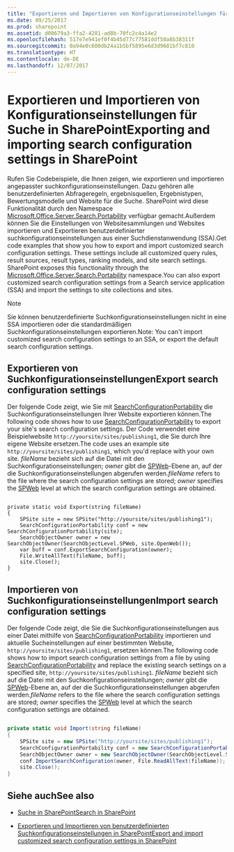 ```yaml
---
title: "Exportieren und Importieren von Konfigurationseinstellungen für Suche in SharePoint"
ms.date: 09/25/2017
ms.prod: sharepoint
ms.assetid: d00679a3-ffa2-4281-ad8b-70fc2c4a14e2
ms.openlocfilehash: 517e7e941ef0f4b45d77c77581ddf50a8b38311f
ms.sourcegitcommit: 0a94e0c600db24a1b5bf5895e6d3d9681bf7c810
ms.translationtype: HT
ms.contentlocale: de-DE
ms.lasthandoff: 12/07/2017
---
```

# <a name="exporting-and-importing-search-configuration-settings-in-sharepoint"></a><span data-ttu-id="b40f8-102">Exportieren und Importieren von Konfigurationseinstellungen für Suche in SharePoint</span><span class="sxs-lookup"><span data-stu-id="b40f8-102">Exporting and importing search configuration settings in SharePoint</span></span>
<span data-ttu-id="b40f8-p101">Rufen Sie Codebeispiele, die Ihnen zeigen, wie exportieren und importieren angepasster suchkonfigurationseinstellungen. Dazu gehören alle benutzerdefinierten Abfrageregeln, ergebnisquellen, Ergebnistypen, Bewertungsmodelle und Website für die Suche. SharePoint wird diese Funktionalität durch den Namespace  [Microsoft.Office.Server.Search.Portability](https://msdn.microsoft.com/library/Microsoft.Office.Server.Search.Portability.aspx) verfügbar gemacht.Außerdem können Sie die Einstellungen von Websitesammlungen und Websites importieren und Exportieren benutzerdefinierter suchkonfigurationseinstellungen aus einer Suchdienstanwendung (SSA).</span><span class="sxs-lookup"><span data-stu-id="b40f8-p101">Get code examples that show you how to export and import customized search configuration settings. These settings include all customized query rules, result sources, result types, ranking models, and site search settings. SharePoint exposes this functionality through the  [Microsoft.Office.Server.Search.Portability](https://msdn.microsoft.com/library/Microsoft.Office.Server.Search.Portability.aspx) namespace.You can also export customized search configuration settings from a Search service application (SSA) and import the settings to site collections and sites.</span></span> 

> [!NOTE]
> <span data-ttu-id="b40f8-106">Sie können benutzerdefinierte Suchkonfigurationseinstellungen nicht in eine SSA importieren oder die standardmäßigen Suchkonfigurationseinstellungen exportieren.</span><span class="sxs-lookup"><span data-stu-id="b40f8-106">Note: You can't import customized search configuration settings to an SSA, or export the default search configuration settings.</span></span> 
  
    
    


## <a name="export-search-configuration-settings"></a><span data-ttu-id="b40f8-107">Exportieren von Suchkonfigurationseinstellungen</span><span class="sxs-lookup"><span data-stu-id="b40f8-107">Export search configuration settings</span></span>
<span data-ttu-id="b40f8-108"><a name="SP15_exporting_search_configuration"> </a></span><span class="sxs-lookup"><span data-stu-id="b40f8-108"><a name="SP15_exporting_search_configuration"> </a></span></span>

<span data-ttu-id="b40f8-109">Der folgende Code zeigt, wie Sie mit [SearchConfigurationPortability](https://msdn.microsoft.com/library/Microsoft.Office.Server.Search.Portability.SearchConfigurationPortability.aspx) die Suchkonfigurationseinstellungen Ihrer Website exportieren können.</span><span class="sxs-lookup"><span data-stu-id="b40f8-109">The following code shows how to use  [SearchConfigurationPortability](https://msdn.microsoft.com/library/Microsoft.Office.Server.Search.Portability.SearchConfigurationPortability.aspx) to export your site's search configuration settings.</span></span> <span data-ttu-id="b40f8-110">Der Code verwendet eine Beispielwebsite `http://yoursite/sites/publishing1`, die Sie durch Ihre eigene Website ersetzen.</span><span class="sxs-lookup"><span data-stu-id="b40f8-110">The code uses an example site `http://yoursite/sites/publishing1`, which you'd replace with your own site.</span></span>  <span data-ttu-id="b40f8-111">_fileName_ bezieht sich auf die Datei mit den Suchkonfigurationseinstellungen; _owner_ gibt die [SPWeb](https://msdn.microsoft.com/library/Microsoft.SharePoint.SPWeb.aspx)-Ebene an, auf der die Suchkonfigurationseinstellungen abgerufen werden.</span><span class="sxs-lookup"><span data-stu-id="b40f8-111">_fileName_ refers to the file where the search configuration settings are stored; _owner_ specifies the [SPWeb](https://msdn.microsoft.com/library/Microsoft.SharePoint.SPWeb.aspx) level at which the search configuration settings are obtained.</span></span>
  
    
    

```

private static void Export(string fileName)
{
    SPSite site = new SPSite("http://yoursite/sites/publishing1");
    SearchConfigurationPortability conf = new SearchConfigurationPortability(site);
    SearchObjectOwner owner = new SearchObjectOwner(SearchObjectLevel.SPWeb, site.OpenWeb());
    var buff = conf.ExportSearchConfiguration(owner);
    File.WriteAllText(fileName, buff);
    site.Close();
}
```


## <a name="import-search-configuration-settings"></a><span data-ttu-id="b40f8-112">Importieren von Suchkonfigurationseinstellungen</span><span class="sxs-lookup"><span data-stu-id="b40f8-112">Import search configuration settings</span></span>
<span data-ttu-id="b40f8-113"><a name="SP15_importing_search_configuration"> </a></span><span class="sxs-lookup"><span data-stu-id="b40f8-113"><a name="SP15_importing_search_configuration"> </a></span></span>

<span data-ttu-id="b40f8-114">Der folgende Code zeigt, die Sie die Suchkonfigurationseinstellungen aus einer Datei mithilfe von [SearchConfigurationPortability](https://msdn.microsoft.com/library/Microsoft.Office.Server.Search.Portability.SearchConfigurationPortability.aspx) importieren und aktuelle Sucheinstellungen auf einer bestimmten Website, `http://yoursite/sites/publishing1`, ersetzen können.</span><span class="sxs-lookup"><span data-stu-id="b40f8-114">The following code shows how to import search configuration settings from a file by using  [SearchConfigurationPortability](https://msdn.microsoft.com/library/Microsoft.Office.Server.Search.Portability.SearchConfigurationPortability.aspx) and replace the existing search settings on a specified site, `http://yoursite/sites/publishing1`.</span></span>  <span data-ttu-id="b40f8-115">_fileName_ bezieht sich auf die Datei mit den Suchkonfigurationseinstellungen; _owner_ gibt die [SPWeb](https://msdn.microsoft.com/library/Microsoft.SharePoint.SPWeb.aspx)-Ebene an, auf der die Suchkonfigurationseinstellungen abgerufen werden.</span><span class="sxs-lookup"><span data-stu-id="b40f8-115">_fileName_ refers to the file where the search configuration settings are stored; _owner_ specifies the [SPWeb](https://msdn.microsoft.com/library/Microsoft.SharePoint.SPWeb.aspx) level at which the search configuration settings are obtained.</span></span>
  
    
    

```cs

private static void Import(string fileName)
{
    SPSite site = new SPSite("http://yoursite/sites/publishing1");
    SearchConfigurationPortability conf = new SearchConfigurationPortability(site);
    SearchObjectOwner owner = new SearchObjectOwner(SearchObjectLevel.SPWeb, site.OpenWeb());
    conf.ImportSearchConfiguration(owner, File.ReadAllText(fileName));
    site.Close();
}

```


## <a name="see-also"></a><span data-ttu-id="b40f8-116">Siehe auch</span><span class="sxs-lookup"><span data-stu-id="b40f8-116">See also</span></span>
<span data-ttu-id="b40f8-117"><a name="bk_addresources"> </a></span><span class="sxs-lookup"><span data-stu-id="b40f8-117"><a name="bk_addresources"> </a></span></span>


-  [<span data-ttu-id="b40f8-118">Suche in SharePoint</span><span class="sxs-lookup"><span data-stu-id="b40f8-118">Search in SharePoint</span></span>](search-in-sharepoint.md)
    
  
-  <span data-ttu-id="b40f8-119">[Exportieren und Importieren von benutzerdefinierten Suchkonfigurationseinstellungen in SharePoint](http://technet.microsoft.com/de-DE/library/jj871675.aspx)</span><span class="sxs-lookup"><span data-stu-id="b40f8-119">[Export and import customized search configuration settings in SharePoint](http://technet.microsoft.com/de-DE/library/jj871675.aspx)</span></span>
    
  

  
    
    

